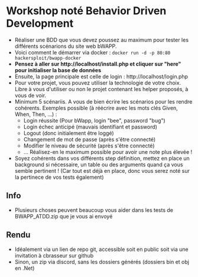 # Workshop noté Behavior Driven Development
- Réaliser une BDD que vous devez poussez au maximum pour tester les différents scénarions du site web bWAPP.
- Voici comment le démarrer via docker : ```docker run -d -p 80:80 hackersploit/bwapp-docker```
- **Pensez à aller sur http://localhost/install.php et cliquer sur "here" pour initialiser la base de données**
- Ensuite, la page principale est celle de login : http://localhost/login.php
- Pour votre projet, vous pouvez utiliser la technologie de votre choix. Libre à vous d'utiliser ou non le projet contenant les helper proposés, à vous de voir.
- Minimum 5 scénariis. A vous de bien écrire les scénarios pour les rendre cohérents. Exemples possible (à réécrire avec les mots clés Given, When, Then, ...) :
    - Login réussite (Pour bWapp, login "bee", password "bug")
    - Login échec anticipé (mauvais identifiant et password)
    - Logout (donc initialement être loggé)
    - Changement de mot de passe (après s'être connecté)
    - Modifier le niveau de sécurité (après s'être connecté)
    - ... Réalisez-en le maximum possible pour avoir une note plus élevée !
- Soyez cohérents dans vos différents step définition, mettez en place un background si nécessaire, un table ou des arguments quand ça vous semble pertinent ! (Car tout est déjà en place, donc vous serez noté sur la pertinece de vos tests également)

## Info 
- Plusieurs choses peuvent beaucoup vous aider dans les tests de BWAPP_ATDD.zip que je vous ai envoyé

## Rendu
- Idéalement via un lien de repo git, accessible soit en public soit via une invitation à cbrasseur sur github
- Sinon, un zip via discord, sans les dossiers générés (dossiers bin et obj en .Net)